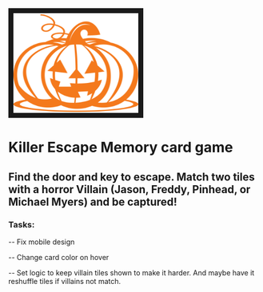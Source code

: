 <img src="./img/pumpkin.png" width="250" height="200" border="10"/>

# Killer Escape Memory card game

## Find the door and key to escape. Match two tiles with a horror Villain (Jason, Freddy, Pinhead, or Michael Myers) and be captured!

### Tasks:
-- Fix mobile design

-- Change card color on hover

-- Set logic to keep villain tiles shown to make it harder. And maybe have it reshuffle tiles if villains not match.



